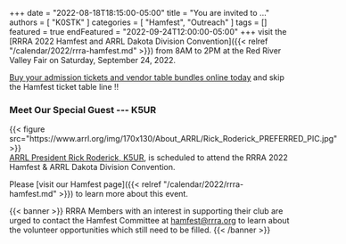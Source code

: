 +++
date = "2022-08-18T18:15:00-05:00"
title = "You are invited to ..."
authors = [ "K0STK" ]
categories = [ "Hamfest", "Outreach" ]
tags = []
featured = true
endFeatured = "2022-09-24T12:00:00-05:00"
+++
visit the
[RRRA 2022 Hamfest and ARRL Dakota Division Convention]({{< relref "/calendar/2022/rrra-hamfest.md" >}})
from 8AM to 2PM at the Red River Valley Fair on Saturday, September 24,
2022.


[Buy your admission tickets and vendor table bundles online today](https://www.tickettailor.com/events/redriverradioamateurs/?ref=blog)
and skip the Hamfest ticket table line :bangbang:

### Meet Our Special Guest --- K5UR
<div style="float:left;padding-right:1.4em;">
{{< figure src="https://www.arrl.org/img/170x130/About_ARRL/Rick_Roderick_PREFERRED_PIC.jpg" >}}
</div>
<p style="clear;both;"></p>

[ARRL President Rick Roderick, K5UR](https://www.arrl.org/president),
is scheduled to attend the RRRA 2022 Hamfest & ARRL Dakota Division
Convention.
<p class="clear"></p>
<!--more-->

Please [visit our Hamfest page]({{< relref "/calendar/2022/rrra-hamfest.md" >}})
to learn more about this event.

{{< banner >}}
RRRA Members with an interest in supporting their club are urged to
contact the Hamfest Committee at hamfest@rrra.org to learn about the
volunteer opportunities which still need to be filled.
{{< /banner >}}
